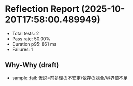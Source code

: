 # Reflection Report (2025-10-20T17:58:00.489949)

- Total tests: 2
- Pass rate: 50.00%
- Duration p95: 861 ms
- Failures: 1

## Why-Why (draft)
- sample::fail: 仮説=前処理の不安定/依存の競合/境界値不足
